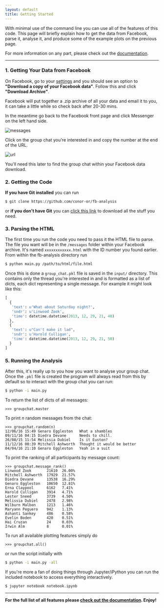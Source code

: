 ```yaml
---
layout: default
title: Getting Started
---
```


With minimal use of the command line you can use all of the features of this code.
This page will briefly explain how to get the data from Facebook, parse it, analyse it, and produce some of
the example plots on the previous page.

For more information on any part, please check out the [documentation](documentation).

___

### 1. Getting Your Data from Facebook

On Facebook, go to your [settings](https://www.facebook.com/settings) and you should
see an option to __"Download a copy of your Facebook data"__. Follow this and click __"Download Archive"__.

Facebook will put together a .zip archive of all your data and email it to you, it can take a little while so check back after 20-30 mins.

In the meantime go back to the Facebook front page and click Messenger on the left hand side. 

![messages](https://github.com/conor-or/fb-analysis/blob/gh-pages/assets/messages.png?raw=true)

Click on the group chat you're interested in and copy the number at the end of the URL.

![url](https://github.com/conor-or/fb-analysis/blob/gh-pages/assets/url.png?raw=true)

You'll need this later to find the group chat within your Facebook data download.

### 2. Getting the Code

__If you have Git installed__ you can run

```bash
$ git clone https://github.com/conor-or/fb-analysis
```

or __if you don't have Git__ you can [click this link](https://github.com/conor-or/fb-analysis/archive/master.zip) to download all the stuff you need.

### 3. Parsing the HTML

The first time you run the code you need to pass it the HTML file to parse. The file you want will be in the `/messages` folder within your Facebook archive. It's named `xxxxxxxxxxxx.html` with the ID number you found earlier. From within the fb-analysis directory run

```bash
$ python main.py /path/to/html/file.html
```
Once this is done a `group_chat.pkl` file is saved in the `input/` directory. This contains only the thread you're interested in and is formatted as a list of dicts, each dict representing a single message. For example it might look like this:
```python
[
  {
   'text': u'What about Saturday night?',
   'sndr': u'Linwood Zook',
   'time': datetime.datetime(2013, 12, 29, 21, 48)
  },
  {
   'text': u"Can't make it lad",
   'sndr': u'Harold Culligan',
   'time': datetime.datetime(2013, 12, 29, 21, 50)
  }
]
```
### 5. Running the Analysis

After this, it's really up to you how you want to analyse your group chat. Once the `.pkl` file is created the program will always read from this by default so to interact with the group chat you can run:
```bash
$ python -i main.py
```
To return the list of dicts of all messages:
```
>>> groupchat.master
```
To print $n$ random messages from the chat:
```
>>> groupchat.random(n)
12/06/16 15:49 Genaro Eggleston   What a shambles
09/11/16 04:15 Diedra Devane      Needs to chill.
26/08/15 11:54 Melissia Dubiel    Is it Euston?
11/12/16 00:39 Mitchell Ashworth  Thought it would be better
04/04/16 21:10 Genaro Eggleston   Yeah in a suit
```
To print the ranking of all participants by message count:
```
>>> groupchat.message_rank()
Linwood Zook       21610  26.00%
Mitchell Ashworth  17929  21.57%
Diedra Devane      13538  16.29%
Genaro Eggleston   10650  12.81%
Erna Claypool      6162   7.41%
Harold Culligan    3914   4.71%
Lester Sneed       3739   4.50%
Melissia Dubiel    2478   2.98%
Wilburn Malbon     1213   1.46%
Maryann Peguero    942    1.13%
Ashanti Sankey     486    0.58%
Evelin Boden       420    0.51%
Hai Cruzan         24     0.03%
Irwin Alm          8      0.01%
```
To run all available plotting features simply do
```
>>> groupchat.all()
```
or run the script initially with
```bash 
$ python -i main.py -all
```
If you're more a fan of doing things through Jupyter/iPython you can run the included notebook to access everything interactively.
```bash
$ jupyter notebook notebook.ipynb
```
___
__For the full list of all features please [check out the documentation](documentation). Enjoy!__

